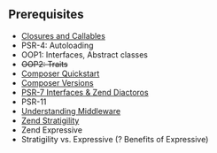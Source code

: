 Prerequisites
---

 * [Closures and Callables](Closures-and-Callables.md)
 * PSR-4: Autoloading
 * OOP1: Interfaces, Abstract classes
 * ~~OOP2: Traits~~
 * [Composer Quickstart](Composer-Quickstart.md)
 * [Composer Versions](Composer-Versions.md)
 * [PSR-7 Interfaces & Zend Diactoros](PSR-7.md)
 * PSR-11
 * [Understanding Middleware](Understanding-Middleware.md)
 * [Zend Stratigility](Zend-Stratigility.md)
 * Zend Expressive
 * Stratigility vs. Expressive (? Benefits of Expressive)
